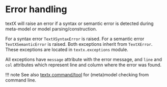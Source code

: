 # Error handling

textX will raise an error if a syntax or semantic error is detected during
meta-model or model parsing/construction.

For a syntax error `TextXSyntaxError` is raised. For a semantic error
`TextXSemanticError` is raised. Both exceptions inherit from `TextXError`. These
exceptions are located in `textx.exceptions` module.

All exceptions have `message` attribute with the error message, and `line` and
`col` attributes which represent line and column where the error was found.


!!! note
    See also [textx command/tool](textx_command.md) for (meta)model checking 
    from command line.
